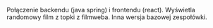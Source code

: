 Połączenie backendu (java spring) i frontendu (react). Wyświetla randomowy film z topki z filmweba. Inna wersja bazowej zespołówki.

